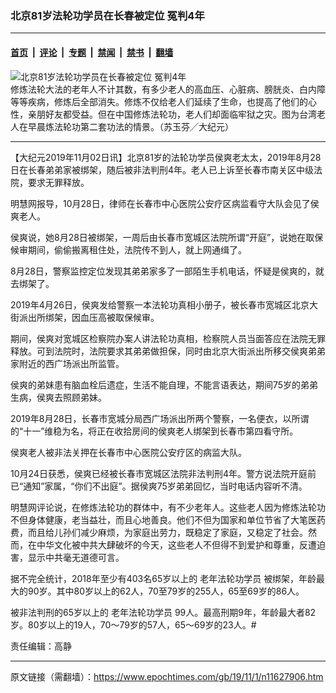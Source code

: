 ### 北京81岁法轮功学员在长春被定位 冤判4年

---

#### [首页](../../../..?n11627906) &nbsp;|&nbsp; [评论](../../../../../epoch-comment?n11627906) &nbsp;|&nbsp; [专题](../../../../../epoch-special?n11627906) &nbsp;|&nbsp; [禁闻](../../../../../epoch-news?n11627906) &nbsp;|&nbsp; [禁书](../../../../../books?n11627906) &nbsp;|&nbsp; [翻墙](https://github.com/gfw-breaker/nogfw/blob/master/README.md?n11627906)


<div><img alt="北京81岁法轮功学员在长春被定位 冤判4年" class="attachment-djy_600_400 size-djy_600_400 wp-post-image" src="https://i.epochtimes.com/assets/uploads/2019/11/910261040141497-600x400.jpg"/>
<div class="caption">
 修炼法轮大法的老年人不计其数，有多少老人的高血压、心脏病、膀胱炎、白内障等等疾病，修炼后全部消失。修炼不仅给老人们延续了生命，也提高了他们的心性，亲朋好友都受益。但在中国修炼法轮功，老人们却面临牢狱之灾。图为台湾老人在早晨炼法轮功第二套功法的情景。（苏玉芬╱大纪元）
</div></div><hr/><div class="post_content" id="artbody" itemprop="articleBody">
 <!-- article content begin -->
 <p>
  【大纪元2019年11月02日讯】北京81岁的法轮功学员侯爽老太太，2019年8月28日在长春弟弟家被绑架，随后被非法判刑4年。老人已上诉至长春市南关区中级法院，要求无罪释放。
 </p>
 <p class="p4">
  <span class="s1">
   明慧网报导，10月28日，律师在长春市中心医院公安疗区病监看守大队会见了侯爽老人。
  </span>
 </p>
 <p class="p4">
  <span class="s1">
   侯爽说，她8月28日被绑架，一周后由长春市宽城区法院所谓“开庭”，说她在取保候审期间，偷偷搬离租住处，法院传不到人，就上网通缉了。
  </span>
 </p>
 <p class="p4">
  <span class="s1">
   8月28日，警察监控定位发现其弟弟家多了一部陌生手机电话，怀疑是侯爽的，就去绑架了。
  </span>
 </p>
 <p class="p4">
  <span class="s1">
   2019年4月26日，侯爽发给警察一本法轮功真相小册子，被长春市宽城区北京大街派出所绑架，因血压高被取保候审。
  </span>
 </p>
 <p class="p4">
  <span class="s1">
   期间，侯爽对宽城区检察院办案人讲法轮功真相，检察院人员当面答应在法院无罪释放。可到法院时，法院要求其弟弟做担保，同时由北京大街派出所移交侯爽弟弟家附近的西广场派出所监管。
  </span>
 </p>
 <p class="p4">
  <span class="s1">
   侯爽的弟妹患有脑血栓后遗症，生活不能自理，不能言语表达，期间75岁的弟弟生病，侯爽去照顾弟妹。
  </span>
 </p>
 <p class="p4">
  <span class="s1">
   2019年8月28日，长春市宽城分局西广场派出所两个警察，一名便衣，以所谓的“十一”维稳为名，将正在收拾房间的侯爽老人绑架到长春市第四看守所。
  </span>
 </p>
 <p class="p4">
  <span class="s1">
   侯爽老人被非法关押在长春市中心医院公安疗区的病监大队。
  </span>
 </p>
 <p class="p4">
  <span class="s1">
   10月24日获悉，侯爽已经被长春市宽城区法院非法判刑4年。警方说法院开庭前已“通知”家属，“你们不出庭”。据侯爽75岁弟弟回忆，当时电话内容听不清。
  </span>
 </p>
 <p class="p4">
  明慧网评论说，在修炼法轮功的群体中，有不少老年人。这些老人因为修炼法轮功不但身体健康，老当益壮，而且心地善良。他们不但为国家和单位节省了大笔医药费，而且给儿孙们减少麻烦，为家庭出劳力，既稳定了家庭，又稳定了社会。然而，在中华文化被中共大肆破坏的今天，这些老人不但得不到爱护和尊重，反遭迫害，显示中共毫无道德可言。
 </p>
 <p class="p4">
  据不完全统计，2018年至少有403名65岁以上的
  <ok href="https://www.epochtimes.com/gb/tag/%E8%80%81%E5%B9%B4%E6%B3%95%E8%BD%AE%E5%8A%9F%E5%AD%A6%E5%91%98.html">
   老年法轮功学员
  </ok>
  被绑架，年龄最大的90岁。其中80岁以上的62人，70至79岁的255人，65至69岁的86人。
 </p>
 <p class="p4">
  被非法判刑的65岁以上的
  <ok href="https://www.epochtimes.com/gb/tag/%E8%80%81%E5%B9%B4%E6%B3%95%E8%BD%AE%E5%8A%9F%E5%AD%A6%E5%91%98.html">
   老年法轮功学员
  </ok>
  99人。最高刑期9年，年龄最大者82岁。80岁以上的19人，70～79岁的57人，65～69岁的23人。#
 </p>
 <p class="p4">
  责任编辑：高静
 </p>
 <!-- article content end -->
 <div id="below_article_ad">
 </div>
</div>


---

原文链接（需翻墙）：https://www.epochtimes.com/gb/19/11/1/n11627906.htm